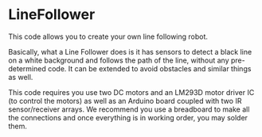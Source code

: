 LineFollower
============
This code allows you to create your own line following robot.

Basically, what a Line Follower does is it has sensors to detect a black line on a white background and follows the path of the line, without any pre-determined code. It can be extended to avoid obstacles and similar things as well. 

This code requires you use two DC motors and an LM293D motor driver IC (to control the motors) as well as an Arduino board coupled with two IR sensor/receiver arrays. We recommend you use a breadboard to make all the connections and once everything is in working order, you may solder them. 




